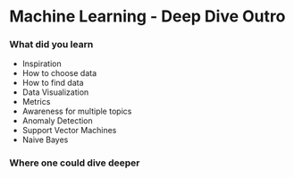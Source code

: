 # Machine Learning - Deep Dive Outro

### What did you learn
- Inspiration
- How to choose data
- How to find data
- Data Visualization
- Metrics
- Awareness for multiple topics
- Anomaly Detection
- Support Vector Machines
- Naive Bayes
### Where one could dive deeper
